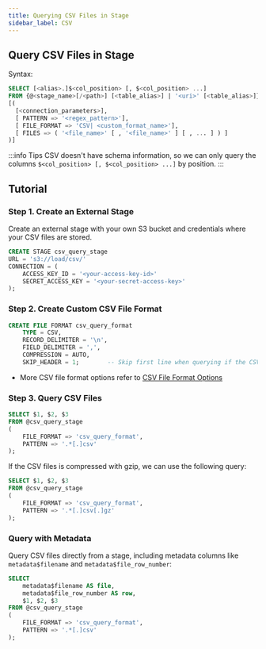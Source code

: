 ```yaml
---
title: Querying CSV Files in Stage
sidebar_label: CSV
---
```


## Query CSV Files in Stage

Syntax:
```sql
SELECT [<alias>.]$<col_position> [, $<col_position> ...] 
FROM {@<stage_name>[/<path>] [<table_alias>] | '<uri>' [<table_alias>]} 
[( 
  [<connection_parameters>],
  [ PATTERN => '<regex_pattern>'],
  [ FILE_FORMAT => 'CSV| <custom_format_name>'],
  [ FILES => ( '<file_name>' [ , '<file_name>' ] [ , ... ] ) ]
)]
```


:::info Tips
CSV doesn't have schema information, so we can only query the columns `$<col_position> [, $<col_position> ...]` by position.
:::

## Tutorial

### Step 1. Create an External Stage

Create an external stage with your own S3 bucket and credentials where your CSV files are stored.
```sql
CREATE STAGE csv_query_stage 
URL = 's3://load/csv/' 
CONNECTION = (
    ACCESS_KEY_ID = '<your-access-key-id>' 
    SECRET_ACCESS_KEY = '<your-secret-access-key>'
);
```

### Step 2. Create Custom CSV File Format

```sql
CREATE FILE FORMAT csv_query_format 
    TYPE = CSV,
    RECORD_DELIMITER = '\n',
    FIELD_DELIMITER = ',',
    COMPRESSION = AUTO,
    SKIP_HEADER = 1;        -- Skip first line when querying if the CSV file has header
```

- More CSV file format options refer to [CSV File Format Options](/sql/sql-reference/file-format-options#csv-options)

### Step 3. Query CSV Files

```sql
SELECT $1, $2, $3
FROM @csv_query_stage
(
    FILE_FORMAT => 'csv_query_format',
    PATTERN => '.*[.]csv'
);
```

If the CSV files is compressed with gzip, we can use the following query:

```sql
SELECT $1, $2, $3
FROM @csv_query_stage
(
    FILE_FORMAT => 'csv_query_format',
    PATTERN => '.*[.]csv[.]gz'
);
```
### Query with Metadata

Query CSV files directly from a stage, including metadata columns like `metadata$filename` and `metadata$file_row_number`:

```sql
SELECT
    metadata$filename AS file,
    metadata$file_row_number AS row,
    $1, $2, $3
FROM @csv_query_stage
(
    FILE_FORMAT => 'csv_query_format',
    PATTERN => '.*[.]csv'
);
```